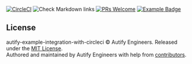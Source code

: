 [circleci-badge]: https://circleci.com/gh/autifyhq/autify-example-integration-with-circleci/tree/develop.svg?style=svg
[circleci-link]:  https://circleci.com/gh/autifyhq/autify-example-integration-with-circleci/tree/develop: 

[github-action-badge]: https://github.com/autifyhq/autify-example-integration-with-circleci/workflows/Check%20Markdown%20links/badge.svg

[pr-welcome-badge]: https://img.shields.io/badge/PRs-welcome-brightgreen.svg
[pr-welcome-link]:  http://makeapullrequest.com

[example-badge]: https://img.shields.io/badge/Autify-example-brightgreen
[example-link]:  https://github.com/search?utf8=%E2%9C%93&q=example%2Buser%3Aautifyhq&type=Repositories&ref=searchresults

[![CircleCI][circleci-badge]][circleci-link] ![Check Markdown links][github-action-badge] [![PRs Welcome][pr-welcome-badge]][pr-welcome-link] [![Example Badge][example-badge]][example-link]

## License

autify-example-integration-with-circleci © Autify Engineers. Released under the [MIT License](LICENSE).<br/>
Authored and maintained by Autify Engineers with help from [contributors](https://github.com/autifyhq/autify-example-integration-with-circleci/graphs/contributors).
